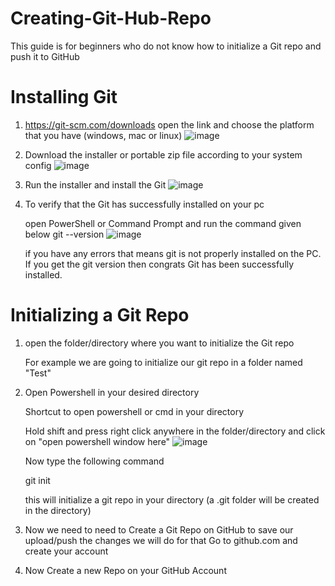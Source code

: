 # Creating-Git-Hub-Repo
This guide is for beginners who do not know how to initialize a Git repo and push it to GitHub

# Installing Git

1) https://git-scm.com/downloads open the link and choose the platform that you have (windows, mac or linux)
   ![image](https://github.com/user-attachments/assets/4b5008ae-3ea2-4d57-80f7-dfcc4ff55519)
2) Download the installer or portable zip file according to your system config
   ![image](https://github.com/user-attachments/assets/4c789d4c-33b4-4585-b250-2db91415e750)
3) Run the installer and install the Git
   ![image](https://github.com/user-attachments/assets/78f8fb60-a4ad-4cd2-a8b5-ffdf60efa4ae)
4) To verify that the Git has successfully installed on your pc

   open PowerShell or Command Prompt and run the command given below
       git --version
   ![image](https://github.com/user-attachments/assets/b1f38b38-4702-4849-9ffd-e75d208b1b15)

   if you have any errors that means git is not properly installed on the PC. If you get the git version then congrats Git has been successfully installed.



# Initializing a Git Repo

1) open the folder/directory where you want to initialize the Git repo

   For example we are going to initialize our git repo in a folder named "Test"

2) Open Powershell in your desired directory

    Shortcut to open powershell or cmd in your directory

   Hold shift and press right click anywhere in the folder/directory and click on "open powershell window here"
   ![image](https://github.com/user-attachments/assets/8fc0b92d-aa5e-4613-b36d-816a671089da)

   Now type the following command

      git init

   this will initialize a git repo in your directory (a .git folder will be created in the directory)

3) Now we need to need to Create a Git Repo on GitHub to save our upload/push the changes we will do for that
   Go to github.com and create your account
4) Now Create a new Repo on your GitHub Account
      




